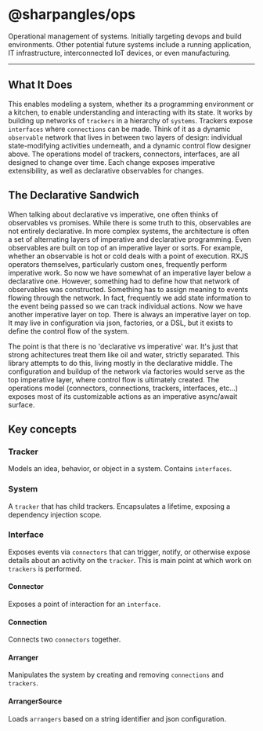 # @sharpangles/ops
Operational management of systems.  Initially targeting devops and build environments.  Other potential future systems include a running application, IT infrastructure, interconnected IoT devices, or even manufacturing.
___


## What It Does
This enables modeling a system, whether its a programming environment or a kitchen, to enable understanding and interacting with its state.
It works by building up networks of ```trackers``` in a hierarchy of ```systems```.  Trackers expose ```interfaces``` where ```connections``` can be made.
Think of it as a dynamic ```observable``` network that lives in between two layers of design: individual state-modifying activities underneath, and a dynamic control flow designer above.
The operations model of trackers, connectors, interfaces, are all designed to change over time.  Each change exposes imperative extensibility, as well as declarative observables for changes.

## The Declarative Sandwich
When talking about declarative vs imperative, one often thinks of observables vs promises.  While there is some truth to this, observables are not entirely declarative.
In more complex systems, the architecture is often a set of alternating layers of imperative and declarative programming.
Even observables are built on top of an imperative layer or sorts.  For example, whether an observable is hot or cold deals with a point of execution.
RXJS operators themselves, particularly custom ones, frequently perform imperative work.
So now we have somewhat of an imperative layer below a declarative one.  However, something had to define how that network of observables was constructed.
Something has to assign meaning to events flowing through the network.  In fact, frequently we add state information to the event being passed so we can track individual actions.
Now we have another imperative layer on top.  There is always an imperative layer on top.  It may live in configuration via json, factories, or a DSL, but it exists to define the control flow of the system.

The point is that there is no 'declarative vs imperative' war.  It's just that strong achitectures treat them like oil and water, strictly separated.
This library attempts to do this, living mostly in the declarative middle.
The configuration and buildup of the network via factories would serve as the top imperative layer, where control flow is ultimately created.
The operations model (connectors, connections, trackers, interfaces, etc...) exposes most of its customizable actions as an imperative async/await surface.


## Key concepts

### Tracker
Models an idea, behavior, or object in a system.  Contains ```interfaces```.

### System
A ```tracker``` that has child trackers.  Encapsulates a lifetime, exposing a dependency injection scope.

### Interface
Exposes events via ```connectors``` that can trigger, notify, or otherwise expose details about an activity on the ```tracker```.
This is main point at which work on ```trackers``` is performed.

#### Connector
Exposes a point of interaction for an ```interface```.

#### Connection
Connects two ```connectors``` together.

#### Arranger
Manipulates the system by creating and removing ```connections``` and ```trackers```.

#### ArrangerSource
Loads ```arrangers``` based on a string identifier and json configuration.
